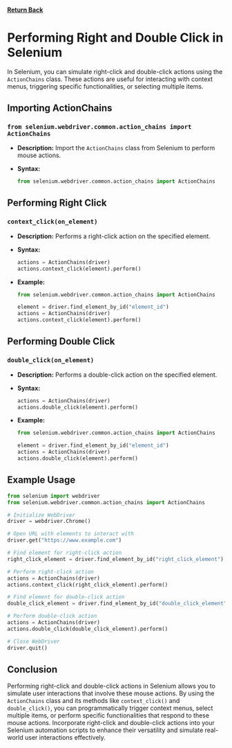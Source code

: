 #### [Return Back](../../selenium_with_python.md)

# Performing Right and Double Click in Selenium

In Selenium, you can simulate right-click and double-click actions using the `ActionChains` class. These actions are useful for interacting with context menus, triggering specific functionalities, or selecting multiple items.

## Importing ActionChains

### `from selenium.webdriver.common.action_chains import ActionChains`

- **Description:** Import the `ActionChains` class from Selenium to perform mouse actions.

- **Syntax:**
  ```python
  from selenium.webdriver.common.action_chains import ActionChains
  ```

## Performing Right Click

### `context_click(on_element)`

- **Description:** Performs a right-click action on the specified element.

- **Syntax:**
  ```python
  actions = ActionChains(driver)
  actions.context_click(element).perform()
  ```

- **Example:**
  ```python
  from selenium.webdriver.common.action_chains import ActionChains

  element = driver.find_element_by_id("element_id")
  actions = ActionChains(driver)
  actions.context_click(element).perform()
  ```

## Performing Double Click

### `double_click(on_element)`

- **Description:** Performs a double-click action on the specified element.

- **Syntax:**
  ```python
  actions = ActionChains(driver)
  actions.double_click(element).perform()
  ```

- **Example:**
  ```python
  from selenium.webdriver.common.action_chains import ActionChains

  element = driver.find_element_by_id("element_id")
  actions = ActionChains(driver)
  actions.double_click(element).perform()
  ```

## Example Usage

```python
from selenium import webdriver
from selenium.webdriver.common.action_chains import ActionChains

# Initialize WebDriver
driver = webdriver.Chrome()

# Open URL with elements to interact with
driver.get("https://www.example.com")

# Find element for right-click action
right_click_element = driver.find_element_by_id("right_click_element")

# Perform right-click action
actions = ActionChains(driver)
actions.context_click(right_click_element).perform()

# Find element for double-click action
double_click_element = driver.find_element_by_id("double_click_element")

# Perform double-click action
actions = ActionChains(driver)
actions.double_click(double_click_element).perform()

# Close WebDriver
driver.quit()
```

## Conclusion

Performing right-click and double-click actions in Selenium allows you to simulate user interactions that involve these mouse actions. By using the `ActionChains` class and its methods like `context_click()` and `double_click()`, you can programmatically trigger context menus, select multiple items, or perform specific functionalities that respond to these mouse actions. Incorporate right-click and double-click actions into your Selenium automation scripts to enhance their versatility and simulate real-world user interactions effectively.
